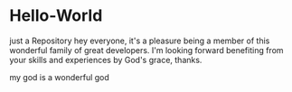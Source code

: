 # Hello-World
just a Repository
hey everyone, it's a pleasure being a member of this wonderful family of great developers. I'm looking forward benefiting from your skills and experiences by God's grace, thanks.

my god is a wonderful god